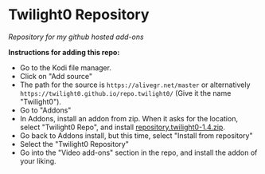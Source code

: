 # Twilight0 Repository
*Repository for my github hosted add-ons*

**Instructions for adding this repo:**

<p align="left">
  <ul>
    <li>Go to the Kodi file manager.</li>
    <li>Click on "Add source"</li>
    <li>The path for the source is <code>https://alivegr.net/master</code> or alternatively <code>https://twilight0.github.io/repo.twilight0/</code> (Give it the name "Twilight0").</li>
    <li>Go to "Addons"</li>
    <li>In Addons, install an addon from zip.  When it asks for the location, select "Twilight0 Repo", and install <a href="_zips/repository.twilight0/repository.twilight0-1.4.zip">repository.twilight0-1.4.zip</a>.</li>
    <li>Go back to Addons install, but this time, select "Install from repository"</li>
    <li>Select the "Twilight0 Repository"</li>
    <li>Go into the "Video add-ons" section in the repo, and install the addon of your liking.</li>
  </ul>
</p>

